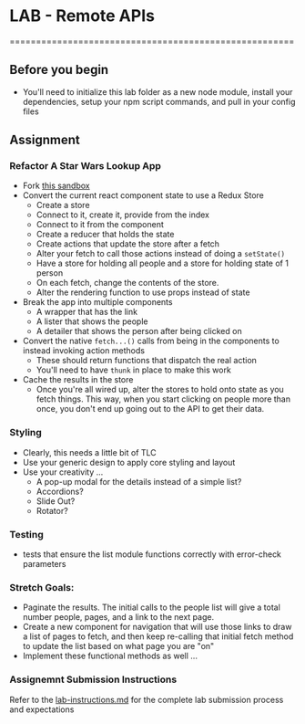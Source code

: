 # LAB - Remote APIs
======================================================

## Before you begin
* You'll need to initialize this lab folder as a new node module, install your dependencies, setup your npm script commands, and pull in your config files

## Assignment
### Refactor A Star Wars Lookup App
* Fork [this sandbox](https://codesandbox.io/s/l7n0rwv0ym)
* Convert the current react component state to use a Redux Store
  * Create a store
  * Connect to it, create it, provide from the index
  * Connect to it from the component
  * Create a reducer that holds the state
  * Create actions that update the store after a fetch
  * Alter your fetch to call those actions instead of doing a `setState()`
  * Have a store for holding all people and a store for holding state of 1 person
  * On each fetch, change the contents of the store.
  * Alter the rendering function to use props instead of state
* Break the app into multiple components
  * A wrapper that has the link
  * A lister that shows the people
  * A detailer that shows the person after being clicked on
* Convert the native `fetch...()` calls from being in the components to instead invoking action methods
  * These should return functions that dispatch the real action
  * You'll need to have `thunk` in place to make this work
* Cache the results in the store
  * Once you're all wired up, alter the stores to hold onto state as you fetch things. This way, when you start clicking on people more than once, you don't end up going out to the API to get their data.

### Styling
* Clearly, this needs a little bit of TLC
* Use your generic design to apply core styling and layout
* Use your creativity ...
  * A pop-up modal for the details instead of a simple list?
  * Accordions?
  * Slide Out?
  * Rotator?

### Testing
* tests that ensure the list module functions correctly with error-check parameters

### Stretch Goals:
* Paginate the results.  The initial calls to the people list will give a total number people, pages, and a link to the next page.
* Create a new component for navigation that will use those links to draw a list of pages to fetch, and then keep re-calling that initial fetch method to update the list based on what page you are "on"
* Implement these functional methods as well ...

### Assignemnt Submission Instructions
Refer to the [lab-instructions.md](../../../reference/submission-instructions/labs.md) for the complete lab submission process and expectations